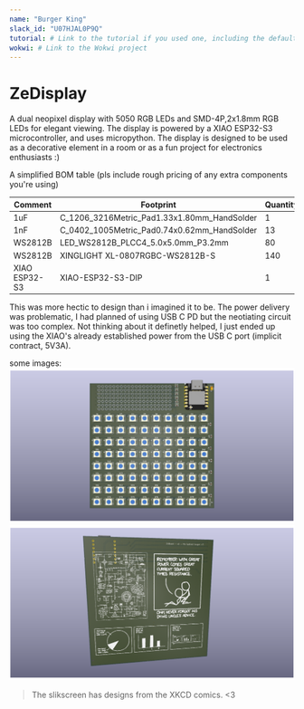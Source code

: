 ```yaml
---
name: "Burger King"
slack_id: "U07HJAL0P9Q"
tutorial: # Link to the tutorial if you used one, including the default guide
wokwi: # Link to the Wokwi project
---
```


# ZeDisplay

<!-- Uncomment the line below if you need a soldering iron -->
<!-- ⚠️ I would like to [reason for iron], so I would need a soldering iron. -->

A dual neopixel display with 5050 RGB LEDs and SMD-4P,2x1.8mm RGB LEDs for elegant viewing. The display is powered by a XIAO ESP32-S3 microcontroller, and uses micropython. The display is designed to be used as a decorative element in a room or as a fun project for electronics enthusiasts :)

A simplified BOM table
(pls include rough pricing of any extra components you're using)

<!-- Example: -->

| Comment           | Footprint                                      | Quantity | LCSC     | Cost   |
|-------------------|------------------------------------------------|----------|----------|--------|
| 1uF               | C_1206_3216Metric_Pad1.33x1.80mm_HandSolder    | 1        | C15008   | 0.1247$|
| 1nF               | C_0402_1005Metric_Pad0.74x0.62mm_HandSolder    | 13       | C100040  | 0.0273$|
| WS2812B           | LED_WS2812B_PLCC4_5.0x5.0mm_P3.2mm             | 80       |          | 1.94$  |
| WS2812B           | XINGLIGHT XL-0807RGBC-WS2812B-S                | 140      |          | 3.65$  |
| XIAO ESP32-S3     | XIAO-ESP32-S3-DIP                              | 1        |          |

This was more hectic to design than i imagined it to be. The power delivery was problematic, I had planned of using
USB C PD but the neotiating circuit was too complex. Not thinking about it definetly helped, I just ended up using the XIAO's 
already established power from the USB C port (implicit contract, 5V3A).

some images:
![front](image.png)
![back](image-1.png)

> The slikscreen has designs from the XKCD comics. <3
